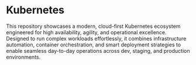 # Kubernetes
This repository showcases a modern, cloud-first Kubernetes ecosystem engineered for high availability, agility, and operational excellence. Designed to run complex workloads effortlessly, it combines infrastructure automation, container orchestration, and smart deployment strategies to enable seamless day-to-day operations across dev, staging, and production environments.
